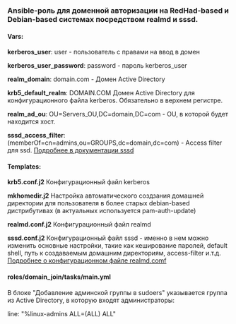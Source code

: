 ### Ansible-роль для доменной авторизации на RedHad-based и Debian-based системах посредством realmd и sssd.

#### Vars:

**kerberos_user**: user - пользователь с правами на ввод в домен 

**kerberos_user_password**: password - пароль kerberos_user

**realm_domain**: domain.com - Домен Active Directory

**krb5_default_realm**: DOMAIN.COM Домен Active Directory для конфигурационного файла kerberos. Обязательно в верхнем регистре.

**realm_ad_ou**: OU=Servers_OU,DC=domain,DC=com - OU, в которой будет находится хост.

**sssd_access_filter**: (memberOf=cn=admins,ou=GROUPS,dc=domain,dc=com) - Access filter для ssd. [Подробнее в документации  sssd](https://sssd.io/docs/design_pages/active_directory_access_control.html)

#### Templates:

**krb5.conf.j2** Конфигурационный файл kerberos

**mkhomedir.j2** Настройка автоматического создзания домашней директории для пользователя в более старых debian-based дистрибутивах (в актуальных используется pam-auth-update)

**realmd.conf.j2** Конфигурационный файл realmd

**sssd.conf.j2** Конфигурационный файл sssd - именно в нем можно изменить основные настройки, такие как кеширование паролей, default shell, путь к создаваемым домашним директориям, access-filter и.т.д.
[Подробнее о конфигурационном файле realmd.comf](https://manpages.debian.org/testing/sssd-common/sssd.conf.5.en.html)

#### roles/domain_join/tasks/main.yml
  
В блоке "Добавление админской группы в sudoers" указывается группа из Active Directory, в которую входят администраторы:

line: "%linux-admins ALL=(ALL) ALL"

